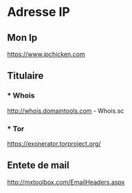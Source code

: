 # Adresse IP
## Mon Ip
https://www.ipchicken.com
## Titulaire
  ### * Whois
  http://whois.domaintools.com - Whois.sc 
  ### * Tor
  https://exonerator.torproject.org/
## Entete de mail
http://mxtoolbox.com/EmailHeaders.aspx
